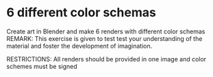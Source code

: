# 6 different color schemas
Create art in Blender and make 6 renders with different color schemas 
REMARK: This exercise is given to test test your understanding of the material and foster the development of imagination.

RESTRICTIONS: All renders should be provided in one image and color schemes must be signed 
